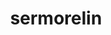 ---
title: sermorelin
popular_name: "Sermorelin"
developmental_codes: ["Sermorelin", "GHRH 1-29"]
street_names: ["GRF", "Sermorelin", "Geref"]
product_names: ["Sermorelin Acetate", "Sermorelin Peptide", "Geref"]
description: "Sermorelin acetate (also known as GHRH 1-29 or GRF 1-29) is a synthetic peptide analog of growth hormone-releasing hormone (GHRH) that mimics the first 29 amino acids of naturally occurring GHRH. It functions as a growth hormone secretagogue by binding to GHRH receptors on the anterior pituitary gland, stimulating the natural production and pulsatile release of growth hormone (GH) in a physiologically appropriate manner. FDA-approved by the FDA in 1997 under the brand name Geref for diagnosing growth hormone deficiency in children, with manufacturer discontinued production in 2008 for commercial reasons. Unlike direct human growth hormone (rhGH) injection which can cause unnaturally elevated levels and associated side effects, sermorelin stimulates endogenous GH secretion through natural feedback mechanisms regulated by somatostatin, reducing risk of overdose and adverse effects. Currently available through compounding pharmacies for off-label use in adults. While primarily studied in pediatric populations, emerging research explores its potential for adult age-related growth hormone decline, muscle maintenance, body composition, sleep quality, and anti-aging applications. However, conclusive evidence in healthy adult populations remains limited and requires further clinical research."
short_description: "Synthetic GHRH peptide stimulating natural GH secretion via pituitary receptor activation. FDA-approved for pediatric GH deficiency diagnosis. Limited adult clinical data, available via compounding."
benefits: ["Stimulates natural growth hormone production and pulsatile secretion", "Maintains physiological GH release patterns through somatostatin feedback", "May improve lean body mass and body composition in aging populations", "Potential improvements in sleep quality and recovery", "Enhanced energy levels and vitality", "Anti-aging potential through natural GH stimulation", "Safer than direct rhGH administration with natural feedback regulation", "May support pituitary function and endocrine health", "Less risk of supraphysiological GH levels compared to direct GH injection", "Diagnostic tool for assessing growth hormone secretion capacity"]
dosage_levels: ["Diagnostic use: 1mcg/kg body weight, single subcutaneous injection", "Pediatric growth deficiency: 0.03mg/kg daily subcutaneous", "Off-label adult use: 1-2mg subcutaneous daily (evidence limited)", "Typical range: 1-3mg daily, usually administered before bed", "Administration: Subcutaneous injection, may be daily or multiple times weekly", "Best taken before bed for improved sleep and recovery", "Cycle: Typically 8-16 weeks with monitoring"]
application_methods: ["Subcutaneous injection"]
what_it_does: "Sermorelin signals your pituitary gland to produce more growth hormone naturally, following your body's normal rhythms. This helps improve sleep, muscle maintenance, energy levels, and may support anti-aging effects without the risks of directly injecting growth hormone."
research: [{ summary: "Wikipedia article", url: "https://en.wikipedia.org/wiki/sermorelin" }, { summary: "PubMed database search", url: "https://pubmed.ncbi.nlm.nih.gov/?term=sermorelin" }, { summary: "Clinical trials search", url: "https://clinicaltrials.gov/search?term=sermorelin" }, { summary: "FDA approval history", url: "https://pubmed.ncbi.nlm.nih.gov/40244089/" }, { summary: "GHRH mechanism review", url: "https://pubmed.ncbi.nlm.nih.gov/39456984/" }, { summary: "Pediatric growth hormone deficiency research", url: "https://pubmed.ncbi.nlm.nih.gov/?term=sermorelin+children" }, { summary: "Anti-aging potential studies", url: "https://pubmed.ncbi.nlm.nih.gov/?term=sermorelin+aging" }]
tags: ["growth hormone", "GHRH", "sleep", "recovery", "anti-aging", "subcutaneous", "injectable"]
affiliate_links: []
is_natty: true
created_at: 2025-10-17T08:25:41.104Z
last_updated_at: 2025-10-19T03:36:05.969Z
---